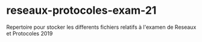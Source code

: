 # reseaux-protocoles-exam-21
Repertoire pour stocker les differents fichiers relatifs à l'examen de Reseaux et Protocoles 2019
